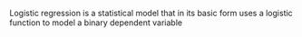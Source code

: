 Logistic regression is a statistical model that in its basic form uses a logistic function to model a binary dependent variable
